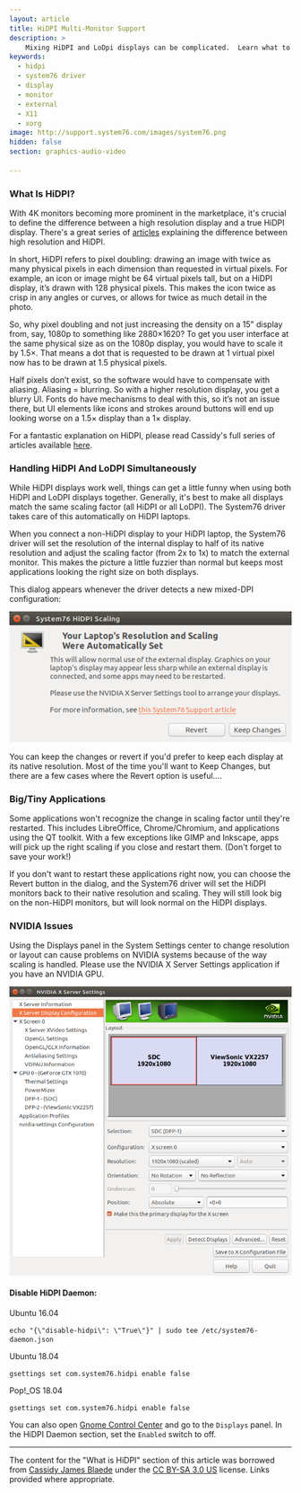 ```yaml
---
layout: article
title: HiDPI Multi-Monitor Support
description: >
    Mixing HiDPI and LoDpi displays can be complicated.  Learn what to do and how System76 automates this for you!
keywords:
  - hidpi
  - system76 driver
  - display
  - monitor
  - external
  - X11
  - xorg
image: http://support.system76.com/images/system76.png
hidden: false
section: graphics-audio-video

---
```


### What Is HiDPI?

With 4K monitors becoming more prominent in the marketplace, it's crucial to define the difference between a high resolution display and a true HiDPI display. There's a great series of [articles](https://medium.com/elementaryos/what-is-hidpi-and-why-does-it-matter-b024eabea20d) explaining the difference between high resolution and HiDPI.

In short, HiDPI refers to pixel doubling: drawing an image with twice as many physical pixels in each dimension than requested in virtual pixels. For example, an icon or image might be 64 virtual pixels tall, but on a HiDPI display, it’s drawn with 128 physical pixels. This makes the icon twice as crisp in any angles or curves, or allows for twice as much detail in the photo.

So, why pixel doubling and not just increasing the density on a 15" display from, say, 1080p to something like 2880×1620? To get you user interface at the same physical size as on the 1080p display, you would have to scale it by 1.5×. That means a dot that is requested to be drawn at 1 virtual pixel now has to be drawn at 1.5 physical pixels.

Half pixels don’t exist, so the software would have to compensate with aliasing. Aliasing = blurring. So with a higher resolution display, you get a blurry UI. Fonts do have mechanisms to deal with this, so it’s not an issue there, but UI elements like icons and strokes around buttons will end up looking worse on a 1.5× display than a 1× display.

For a fantastic explanation on HiDPI, please read Cassidy's full series of articles available [here](https://medium.com/elementaryos/tagged/hidpi).

### Handling HiDPI And LoDPI Simultaneously

While HiDPI displays work well, things can get a little funny when using both HiDPI and LoDPI displays together.  Generally, it's best to make all displays match the same scaling factor (all HiDPI or all LoDPI).  The System76 driver takes care of this automatically on HiDPI laptops.

When you connect a non-HiDPI display to your HiDPI laptop, the System76 driver will set the resolution of the internal display to half of its native resolution and adjust the scaling factor (from 2x to 1x) to match the external monitor.  This makes the picture a little fuzzier than normal but keeps most applications looking the right size on both displays.

This dialog appears whenever the driver detects a new mixed-DPI configuration:

![Dialog Screenshot](/images/hidpi-multi-monitor/dialog.png)

You can keep the changes or revert if you'd prefer to keep each display at its native resolution.  Most of the time you'll want to Keep Changes, but there are a few cases where the Revert option is useful....

### Big/Tiny Applications

Some applications won't recognize the change in scaling factor until they're restarted.  This includes LibreOffice, Chrome/Chromium, and applications using the QT toolkit.  With a few exceptions like GIMP and Inkscape, apps will pick up the right scaling if you close and restart them.  (Don't forget to save your work!)

If you don't want to restart these applications right now, you can choose the Revert button in the dialog, and the System76 driver will set the HiDPI monitors back to their native resolution and scaling.  They will still look big on the non-HiDPI monitors, but will look normal on the HiDPI displays.

### NVIDIA Issues

Using the Displays panel in the System Settings center to change resolution or layout can cause problems on NVIDIA systems because of the way scaling is handled.  Please use the NVIDIA X Server Settings application if you have an NVIDIA GPU.  

![X Server Display Configuration](/images/hidpi-multi-monitor/nvidia-display-settings.png)

#### Disable HiDPI Daemon:

Ubuntu 16.04

```
echo "{\"disable-hidpi\": \"True\"}" | sudo tee /etc/system76-daemon.json
```

Ubuntu 18.04

```
gsettings set com.system76.hidpi enable false
```

Pop!_OS 18.04

```
gsettings set com.system76.hidpi enable false
```

You can also open <u>Gnome Control Center</u> and go to the `Displays` panel. In the HiDPI Daemon section, set the `Enabled` switch to off.

---

The content for the "What is HiDPI" section of this article was borrowed from [Cassidy James Blaede](https://medium.com/@cassidyjames) under the [CC BY-SA 3.0 US](https://creativecommons.org/licenses/by-sa/3.0/us/) license. Links provided where appropriate.
